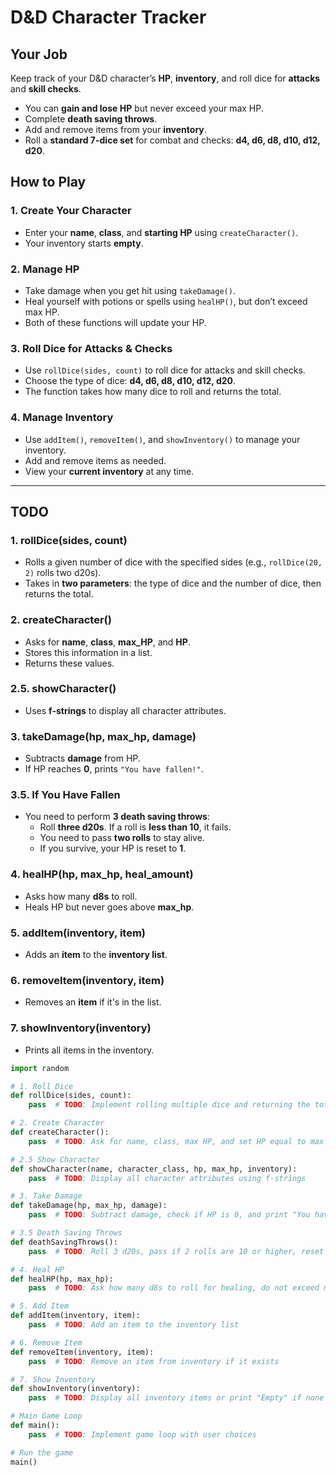 # **D&D Character Tracker**  

## **Your Job**  
Keep track of your D&D character’s **HP**, **inventory**, and roll dice for **attacks** and **skill checks**.  
- You can **gain and lose HP** but never exceed your max HP.  
- Complete **death saving throws**.  
- Add and remove items from your **inventory**.  
- Roll a **standard 7-dice set** for combat and checks: **d4, d6, d8, d10, d12, d20**.  

## **How to Play**  

### **1. Create Your Character**  
- Enter your **name**, **class**, and **starting HP** using `createCharacter()`.  
- Your inventory starts **empty**.  

### **2. Manage HP**  
- Take damage when you get hit using `takeDamage()`.  
- Heal yourself with potions or spells using `healHP()`, but don’t exceed max HP.  
- Both of these functions will update your HP.  

### **3. Roll Dice for Attacks & Checks**  
- Use `rollDice(sides, count)` to roll dice for attacks and skill checks.  
- Choose the type of dice: **d4, d6, d8, d10, d12, d20**.  
- The function takes how many dice to roll and returns the total.  

### **4. Manage Inventory**  
- Use `addItem()`, `removeItem()`, and `showInventory()` to manage your inventory.  
- Add and remove items as needed.  
- View your **current inventory** at any time.  

---

## **TODO**  

### **1. rollDice(sides, count)**  
- Rolls a given number of dice with the specified sides (e.g., `rollDice(20, 2)` rolls two d20s).  
- Takes in **two parameters**: the type of dice and the number of dice, then returns the total.  

### **2. createCharacter()**  
- Asks for **name**, **class**, **max_HP**, and **HP**.  
- Stores this information in a list.  
- Returns these values.  

### **2.5. showCharacter()**  
- Uses **f-strings** to display all character attributes.  

### **3. takeDamage(hp, max_hp, damage)**  
- Subtracts **damage** from HP.  
- If HP reaches **0**, prints `"You have fallen!"`.  

### **3.5. If You Have Fallen**  
- You need to perform **3 death saving throws**:  
  - Roll **three d20s**. If a roll is **less than 10**, it fails.  
  - You need to pass **two rolls** to stay alive.  
  - If you survive, your HP is reset to **1**.    

### **4. healHP(hp, max_hp, heal_amount)**  
- Asks how many **d8s** to roll.  
- Heals HP but never goes above **max_hp**.  

### **5. addItem(inventory, item)**  
- Adds an **item** to the **inventory list**.  

### **6. removeItem(inventory, item)**  
- Removes an **item** if it's in the list.  

### **7. showInventory(inventory)**  
- Prints all items in the inventory.  


```python
import random

# 1. Roll Dice
def rollDice(sides, count):
    pass  # TODO: Implement rolling multiple dice and returning the total

# 2. Create Character
def createCharacter():
    pass  # TODO: Ask for name, class, max HP, and set HP equal to max HP

# 2.5 Show Character
def showCharacter(name, character_class, hp, max_hp, inventory):
    pass  # TODO: Display all character attributes using f-strings

# 3. Take Damage
def takeDamage(hp, max_hp, damage):
    pass  # TODO: Subtract damage, check if HP is 0, and print "You have fallen!"

# 3.5 Death Saving Throws
def deathSavingThrows():
    pass  # TODO: Roll 3 d20s, pass if 2 rolls are 10 or higher, reset HP to 1 if successful

# 4. Heal HP
def healHP(hp, max_hp):
    pass  # TODO: Ask how many d8s to roll for healing, do not exceed max HP

# 5. Add Item
def addItem(inventory, item):
    pass  # TODO: Add an item to the inventory list

# 6. Remove Item
def removeItem(inventory, item):
    pass  # TODO: Remove an item from inventory if it exists

# 7. Show Inventory
def showInventory(inventory):
    pass  # TODO: Display all inventory items or print "Empty" if none

# Main Game Loop
def main():
    pass  # TODO: Implement game loop with user choices

# Run the game
main()

```
